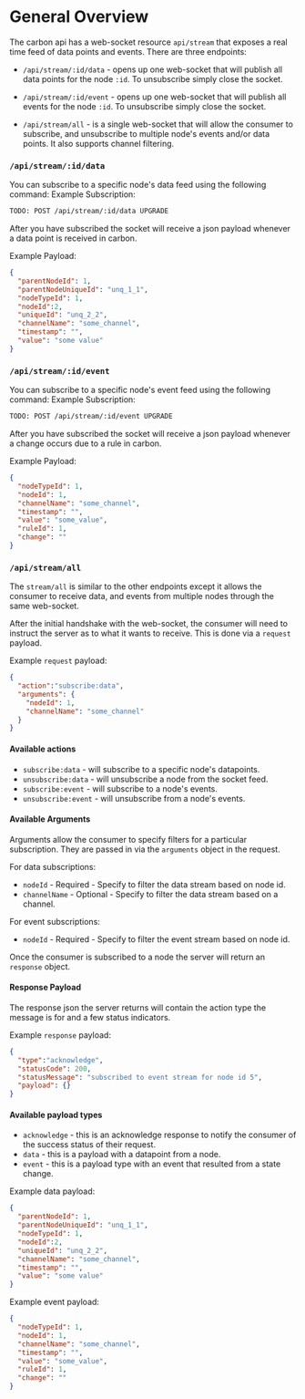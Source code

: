 # General Overview

The carbon api has a web-socket resource `api/stream` that exposes a real time feed of data points and events. There are three endpoints:

* `/api/stream/:id/data` - opens up one web-socket that will publish all data points for the node `:id`. To unsubscribe simply close the socket.

* `/api/stream/:id/event` - opens up one web-socket that will publish all events for the node `:id`. To unsubscribe simply close the socket.

* `/api/stream/all` - is a single web-socket that will allow the consumer to subscribe, and unsubscribe to multiple node's events and/or data points. It also supports channel filtering.

### `/api/stream/:id/data`

You can subscribe to a specific node's data feed using the following command:
Example Subscription:
```bash
TODO: POST /api/stream/:id/data UPGRADE
```

After you have subscribed the socket will receive a json payload whenever a data point is received in carbon.

Example Payload:
```json
{
  "parentNodeId": 1,
  "parentNodeUniqueId": "unq_1_1",
  "nodeTypeId": 1,
  "nodeId":2,
  "uniqueId": "unq_2_2",
  "channelName": "some_channel",
  "timestamp": "",
  "value": "some value"
}
```

### `/api/stream/:id/event`

You can subscribe to a specific node's event feed using the following command:
Example Subscription:
```bash
TODO: POST /api/stream/:id/event UPGRADE
```

After you have subscribed the socket will receive a json payload whenever a change occurs due to a rule in carbon.

Example Payload:
```json
{
  "nodeTypeId": 1,
  "nodeId": 1,
  "channelName": "some_channel",
  "timestamp": "",
  "value": "some_value",
  "ruleId": 1,
  "change": ""
}
```

### `/api/stream/all`

The `stream/all` is similar to the other endpoints except it allows the consumer to receive data, and events from multiple nodes through the same web-socket.

After the initial handshake with the web-socket, the consumer will need to instruct the server as to what it wants to receive. This is done via a `request` payload.

Example `request` payload:

```json
{
  "action":"subscribe:data",
  "arguments": {
    "nodeId": 1,
    "channelName": "some_channel"
  }
}
```

#### Available actions

* `subscribe:data` - will subscribe to a specific node's datapoints.
* `unsubscribe:data` - will unsubscribe a node from the socket feed.
* `subscribe:event` -  will subscribe to a node's events.
* `unsubscribe:event` - will unsubscribe from a node's events.

#### Available Arguments

Arguments allow the consumer to specify filters for a particular subscription. They are passed in via the `arguments` object in the request.

For data subscriptions:

* `nodeId` - Required - Specify to filter the data stream based on node id.
* `channelName` - Optional - Specify to filter the data stream based on a channel.

For event subscriptions:

* `nodeId` - Required - Specify to filter the event stream based on node id.

Once the consumer is subscribed to a node the server will return an `response` object.

#### Response Payload

The response json the server returns will contain the action type the message is for and a few status indicators.

Example `response` payload:

```json
{
  "type":"acknowledge",
  "statusCode": 200,
  "statusMessage": "subscribed to event stream for node id 5",
  "payload": {}
}
```

#### Available payload types

* `acknowledge` - this is an acknowledge response to notify the consumer of the success status of their request.
* `data` - this is a payload with a datapoint from a node.
* `event` - this is a payload type with an event that resulted from a state change.

Example data payload:

```json
{
  "parentNodeId": 1,
  "parentNodeUniqueId": "unq_1_1",
  "nodeTypeId": 1,
  "nodeId":2,
  "uniqueId": "unq_2_2",
  "channelName": "some_channel",
  "timestamp": "",
  "value": "some value"
}
```

Example event payload:

```json
{
  "nodeTypeId": 1,
  "nodeId": 1,
  "channelName": "some_channel",
  "timestamp": "",
  "value": "some_value",
  "ruleId": 1,
  "change": ""
}
```